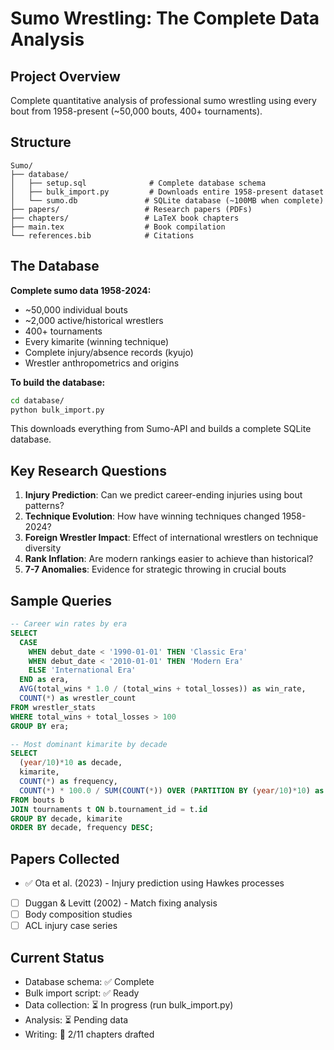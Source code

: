 # Sumo Wrestling: The Complete Data Analysis

## Project Overview
Complete quantitative analysis of professional sumo wrestling using every bout from 1958-present (~50,000 bouts, 400+ tournaments).

## Structure

```
Sumo/
├── database/
│   ├── setup.sql              # Complete database schema
│   ├── bulk_import.py         # Downloads entire 1958-present dataset
│   └── sumo.db               # SQLite database (~100MB when complete)
├── papers/                   # Research papers (PDFs)
├── chapters/                 # LaTeX book chapters
├── main.tex                  # Book compilation
└── references.bib            # Citations
```

## The Database

**Complete sumo data 1958-2024:**
- ~50,000 individual bouts
- ~2,000 active/historical wrestlers  
- 400+ tournaments
- Every kimarite (winning technique)
- Complete injury/absence records (kyujo)
- Wrestler anthropometrics and origins

**To build the database:**
```bash
cd database/
python bulk_import.py
```

This downloads everything from Sumo-API and builds a complete SQLite database.

## Key Research Questions

1. **Injury Prediction**: Can we predict career-ending injuries using bout patterns?
2. **Technique Evolution**: How have winning techniques changed 1958-2024?
3. **Foreign Wrestler Impact**: Effect of international wrestlers on technique diversity
4. **Rank Inflation**: Are modern rankings easier to achieve than historical?
5. **7-7 Anomalies**: Evidence for strategic throwing in crucial bouts

## Sample Queries

```sql
-- Career win rates by era
SELECT 
  CASE 
    WHEN debut_date < '1990-01-01' THEN 'Classic Era'
    WHEN debut_date < '2010-01-01' THEN 'Modern Era'
    ELSE 'International Era'
  END as era,
  AVG(total_wins * 1.0 / (total_wins + total_losses)) as win_rate,
  COUNT(*) as wrestler_count
FROM wrestler_stats 
WHERE total_wins + total_losses > 100
GROUP BY era;

-- Most dominant kimarite by decade
SELECT 
  (year/10)*10 as decade,
  kimarite,
  COUNT(*) as frequency,
  COUNT(*) * 100.0 / SUM(COUNT(*)) OVER (PARTITION BY (year/10)*10) as percentage
FROM bouts b 
JOIN tournaments t ON b.tournament_id = t.id
GROUP BY decade, kimarite
ORDER BY decade, frequency DESC;
```

## Papers Collected
- ✅ Ota et al. (2023) - Injury prediction using Hawkes processes  
- [ ] Duggan & Levitt (2002) - Match fixing analysis
- [ ] Body composition studies
- [ ] ACL injury case series

## Current Status
- Database schema: ✅ Complete
- Bulk import script: ✅ Ready  
- Data collection: ⏳ In progress (run bulk_import.py)
- Analysis: ⏳ Pending data
- Writing: 📝 2/11 chapters drafted